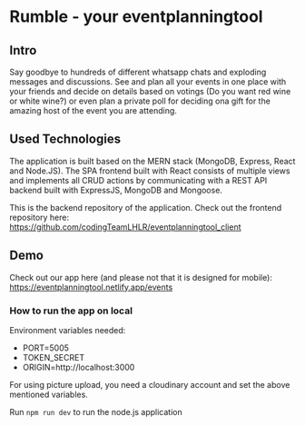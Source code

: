 # Rumble - your eventplanningtool 

## Intro

Say goodbye to hundreds of different whatsapp chats and exploding messages and discussions. See and plan all your events in one place with your friends and decide on details based on votings (Do you want red wine or white wine?) or even plan a private poll for deciding ona gift for the amazing host of the event you are attending. 

## Used Technologies 

The application is built based on the MERN stack (MongoDB, Express, React and Node.JS). The SPA frontend built with React consists of multiple views and implements all CRUD actions by communicating with a REST API backend built with ExpressJS, MongoDB and Mongoose.

This is the backend repository of the application. Check out the frontend repository here:
https://github.com/codingTeamLHLR/eventplanningtool_client

## Demo 

Check out our app here (and please not that it is designed for mobile): 
https://eventplanningtool.netlify.app/events

### How to run the app on local

Environment variables needed: 

- PORT=5005
- TOKEN_SECRET
- ORIGIN=http://localhost:3000

For using picture upload, you need a cloudinary account and set the above mentioned variables.

Run `npm run dev` to run the node.js application
